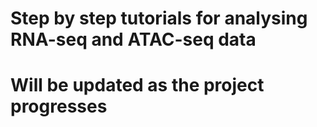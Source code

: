 # Step by step tutorials for analysing RNA-seq and ATAC-seq data
# Will be updated as the project progresses
